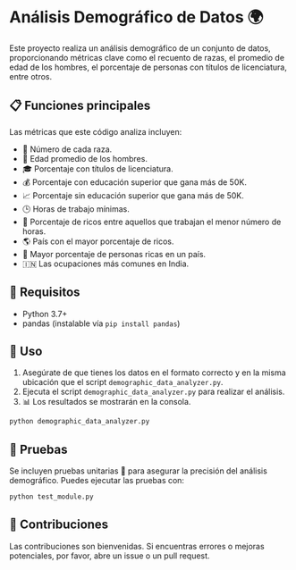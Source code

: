 # Análisis Demográfico de Datos 🌍

Este proyecto realiza un análisis demográfico de un conjunto de datos, proporcionando métricas clave como el recuento de razas, el promedio de edad de los hombres, el porcentaje de personas con títulos de licenciatura, entre otros.

## 📋 Funciones principales

Las métricas que este código analiza incluyen:

- 🧮 Número de cada raza.
- 👨 Edad promedio de los hombres.
- 🎓 Porcentaje con títulos de licenciatura.
- 💰 Porcentaje con educación superior que gana más de 50K.
- 📈 Porcentaje sin educación superior que gana más de 50K.
- 🕒 Horas de trabajo mínimas.
- 💸 Porcentaje de ricos entre aquellos que trabajan el menor número de horas.
- 🌎 País con el mayor porcentaje de ricos.
- 🥇 Mayor porcentaje de personas ricas en un país.
- 🇮🇳 Las ocupaciones más comunes en India.

## 🔧 Requisitos

- Python 3.7+
- pandas (instalable vía `pip install pandas`)

## 🚀 Uso

1. Asegúrate de que tienes los datos en el formato correcto y en la misma ubicación que el script `demographic_data_analyzer.py`.
2. Ejecuta el script `demographic_data_analyzer.py` para realizar el análisis.
3. 📊 Los resultados se mostrarán en la consola.

```bash
python demographic_data_analyzer.py
```

## 🧪 Pruebas

Se incluyen pruebas unitarias 🧪 para asegurar la precisión del análisis demográfico. Puedes ejecutar las pruebas con:

```bash
python test_module.py
```

## 🤝 Contribuciones

Las contribuciones son bienvenidas. Si encuentras errores o mejoras potenciales, por favor, abre un issue o un pull request.